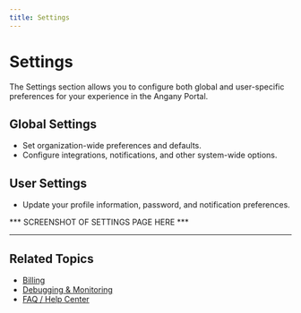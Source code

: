 ```yaml
---
title: Settings
---
```


# Settings

The Settings section allows you to configure both global and user-specific preferences for your experience in the Angany Portal.

## Global Settings
- Set organization-wide preferences and defaults.
- Configure integrations, notifications, and other system-wide options.

## User Settings
- Update your profile information, password, and notification preferences.

*** SCREENSHOT OF SETTINGS PAGE HERE ***

---

## Related Topics
- [Billing](./billing.md)
- [Debugging & Monitoring](./debugging.md)
- [FAQ / Help Center](./faq.md) 